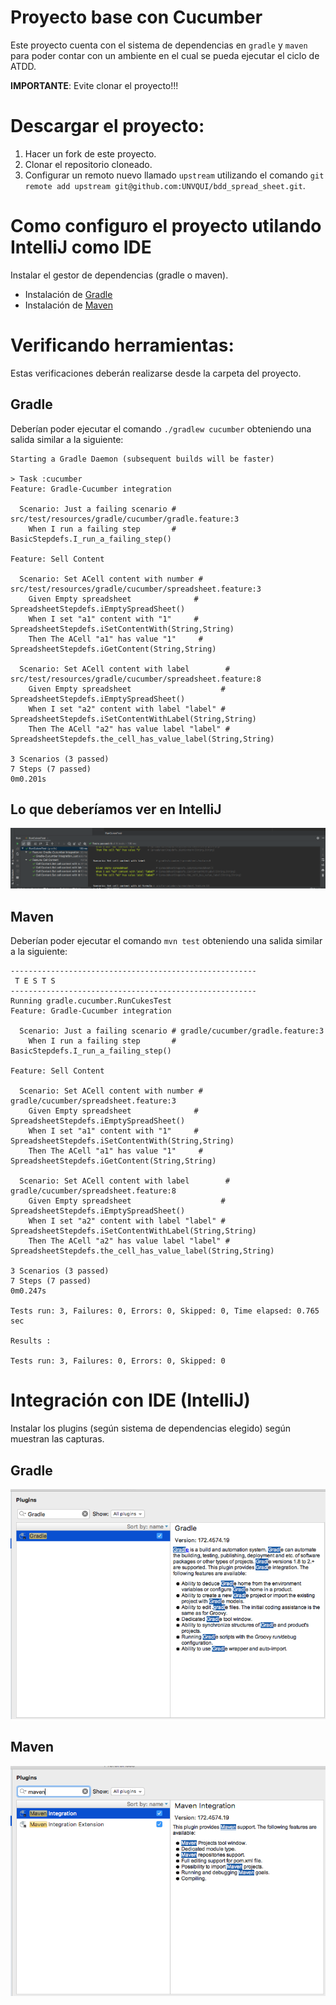 # Proyecto base con Cucumber

Este proyecto cuenta con el sistema de dependencias en ```gradle``` y ```maven``` para poder contar con un ambiente en el cual se pueda ejecutar el ciclo de ATDD.

**IMPORTANTE**: Evite clonar el proyecto!!!

# Descargar el proyecto:

1. Hacer un fork de este proyecto.
2. Clonar el repositorio cloneado.
3. Configurar un remoto nuevo llamado ```upstream``` utilizando el comando ```git remote add upstream git@github.com:UNVQUI/bdd_spread_sheet.git```.

# Como configuro el proyecto utilando IntelliJ como IDE

Instalar el gestor de dependencias (gradle o maven).

- Instalación de [Gradle][1]
- Instalación de [Maven][2]

# Verificando herramientas:

Estas verificaciones deberán realizarse desde la carpeta del proyecto.

## Gradle

Deberían poder ejecutar el comando ```./gradlew cucumber``` obteniendo una salida similar a la siguiente:

```cucumber
Starting a Gradle Daemon (subsequent builds will be faster)

> Task :cucumber
Feature: Gradle-Cucumber integration

  Scenario: Just a failing scenario # src/test/resources/gradle/cucumber/gradle.feature:3
    When I run a failing step       # BasicStepdefs.I_run_a_failing_step()

Feature: Sell Content

  Scenario: Set ACell content with number # src/test/resources/gradle/cucumber/spreadsheet.feature:3
    Given Empty spreadsheet              # SpreadsheetStepdefs.iEmptySpreadSheet()
    When I set "a1" content with "1"     # SpreadsheetStepdefs.iSetContentWith(String,String)
    Then The ACell "a1" has value "1"     # SpreadsheetStepdefs.iGetContent(String,String)

  Scenario: Set ACell content with label        # src/test/resources/gradle/cucumber/spreadsheet.feature:8
    Given Empty spreadsheet                    # SpreadsheetStepdefs.iEmptySpreadSheet()
    When I set "a2" content with label "label" # SpreadsheetStepdefs.iSetContentWithLabel(String,String)
    Then The ACell "a2" has value label "label" # SpreadsheetStepdefs.the_cell_has_value_label(String,String)

3 Scenarios (3 passed)
7 Steps (7 passed)
0m0.201s
```

## Lo que deberíamos ver en IntelliJ

![cucumber_output.png](images/cucumber_output.png)

## Maven

Deberían poder ejecutar el comando ```mvn test``` obteniendo una salida similar a la siguiente:

```cucumber
-------------------------------------------------------
 T E S T S
-------------------------------------------------------
Running gradle.cucumber.RunCukesTest
Feature: Gradle-Cucumber integration

  Scenario: Just a failing scenario # gradle/cucumber/gradle.feature:3
    When I run a failing step       # BasicStepdefs.I_run_a_failing_step()

Feature: Sell Content

  Scenario: Set ACell content with number # gradle/cucumber/spreadsheet.feature:3
    Given Empty spreadsheet              # SpreadsheetStepdefs.iEmptySpreadSheet()
    When I set "a1" content with "1"     # SpreadsheetStepdefs.iSetContentWith(String,String)
    Then The ACell "a1" has value "1"     # SpreadsheetStepdefs.iGetContent(String,String)

  Scenario: Set ACell content with label        # gradle/cucumber/spreadsheet.feature:8
    Given Empty spreadsheet                    # SpreadsheetStepdefs.iEmptySpreadSheet()
    When I set "a2" content with label "label" # SpreadsheetStepdefs.iSetContentWithLabel(String,String)
    Then The ACell "a2" has value label "label" # SpreadsheetStepdefs.the_cell_has_value_label(String,String)

3 Scenarios (3 passed)
7 Steps (7 passed)
0m0.247s

Tests run: 3, Failures: 0, Errors: 0, Skipped: 0, Time elapsed: 0.765 sec

Results :

Tests run: 3, Failures: 0, Errors: 0, Skipped: 0
```

# Integración con IDE (IntelliJ)

Instalar los plugins (según sistema de dependencias elegido) según muestran las capturas.

## Gradle

![gradle_plugin_ide](./images/gradle_plugin_ide.png)

## Maven

![maven_plugin_ide.png](./images/maven_plugin_ide.png)


[1]: https://gradle.org/install/#with-a-package-manager
[2]: http://maven.apache.org/install.html
